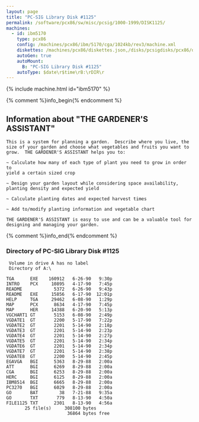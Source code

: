 ```yaml
---
layout: page
title: "PC-SIG Library Disk #1125"
permalink: /software/pcx86/sw/misc/pcsig/1000-1999/DISK1125/
machines:
  - id: ibm5170
    type: pcx86
    config: /machines/pcx86/ibm/5170/cga/1024kb/rev3/machine.xml
    diskettes: /machines/pcx86/diskettes.json,/disks/pcsigdisks/pcx86/diskettes.json
    autoGen: true
    autoMount:
      B: "PC-SIG Library Disk #1125"
    autoType: $date\r$time\rB:\rDIR\r
---
```


{% include machine.html id="ibm5170" %}

{% comment %}info_begin{% endcomment %}

## Information about "THE GARDENER'S ASSISTANT"

    This is a system for planning a garden.  Describe where you live, the
    size of your garden and choose what vegetables and fruits you want to
    grow.  THE GARDENER'S ASSISTANT helps you to:
    
    ~ Calculate how many of each type of plant you need to grow in order to
    yield a certain sized crop
    
    ~ Design your garden layout while considering space availability,
    planting density and expected yield
    
    ~ Calculate planting dates and expected harvest times
    
    ~ Add to/modify planting information and vegetable chart
    
    THE GARDENER'S ASSISTANT is easy to use and can be a valuable tool for
    designing and managing your garden.
{% comment %}info_end{% endcomment %}


### Directory of PC-SIG Library Disk #1125

     Volume in drive A has no label
     Directory of A:\

    TGA      EXE    160912   6-26-90   9:30p
    INTRO    PCX     10895   4-17-90   7:45p
    README            5372   6-26-90   9:43p
    README   EXE     15856   6-17-90  12:01p
    HELP     TGA     29462   6-08-90   1:29p
    MAP      PCX      8634   4-17-90   7:45p
    MAP      HER     14388   6-20-90   5:13p
    VGCHART1 GT       5153   6-08-90   2:49p
    VGDATE1  GT       2200   5-17-90   7:22p
    VGDATE2  GT       2201   5-14-90   2:18p
    VGDATE3  GT       2201   5-14-90   2:23p
    VGDATE4  GT       2201   5-14-90   2:27p
    VGDATE5  GT       2201   5-14-90   2:34p
    VGDATE6  GT       2201   5-14-90   2:34p
    VGDATE7  GT       2201   5-14-90   2:38p
    VGDATE8  GT       2200   5-14-90   2:45p
    EGAVGA   BGI      5363   8-29-88   2:00a
    ATT      BGI      6269   8-29-88   2:00a
    CGA      BGI      6253   8-29-88   2:00a
    HERC     BGI      6125   8-29-88   2:00a
    IBM8514  BGI      6665   8-29-88   2:00a
    PC3270   BGI      6029   8-29-88   2:00a
    GO       BAT        38   7-21-88   9:35a
    GO       TXT       779   8-13-90   4:50a
    FILE1125 TXT      2301   8-13-90   4:56a
           25 file(s)     308100 bytes
                           36864 bytes free

